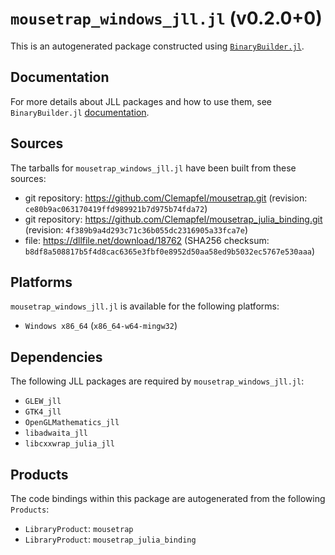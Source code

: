 # `mousetrap_windows_jll.jl` (v0.2.0+0)

This is an autogenerated package constructed using [`BinaryBuilder.jl`](https://github.com/JuliaPackaging/BinaryBuilder.jl).

## Documentation

For more details about JLL packages and how to use them, see `BinaryBuilder.jl` [documentation](https://docs.binarybuilder.org/stable/jll/).

## Sources

The tarballs for `mousetrap_windows_jll.jl` have been built from these sources:

* git repository: https://github.com/Clemapfel/mousetrap.git (revision: `ce80b9ac063170419ffd989921b7d975b74fda72`)
* git repository: https://github.com/Clemapfel/mousetrap_julia_binding.git (revision: `4f389b9a4d293c71c36b055dc2316905a33fca7e`)
* file: https://dllfile.net/download/18762 (SHA256 checksum: `b8df8a508817b5f4d8cac6365e3fbf0e8952d50aa58ed9b5032ec5767e530aaa`)

## Platforms

`mousetrap_windows_jll.jl` is available for the following platforms:

* `Windows x86_64` (`x86_64-w64-mingw32`)

## Dependencies

The following JLL packages are required by `mousetrap_windows_jll.jl`:

* `GLEW_jll`
* `GTK4_jll`
* `OpenGLMathematics_jll`
* `libadwaita_jll`
* `libcxxwrap_julia_jll`

## Products

The code bindings within this package are autogenerated from the following `Products`:

* `LibraryProduct`: `mousetrap`
* `LibraryProduct`: `mousetrap_julia_binding`
